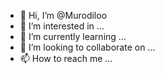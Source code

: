 - 👋 Hi, I’m @Murodiloo
- 👀 I’m interested in ...
- 🌱 I’m currently learning ...
- 💞️ I’m looking to collaborate on ...
- 📫 How to reach me ...

<!---
Murodiloo/Murodiloo is a ✨ special ✨ repository because its `README.md` (this file) appears on your GitHub profile.
You can click the Preview link to take a look at your changes.
--->
